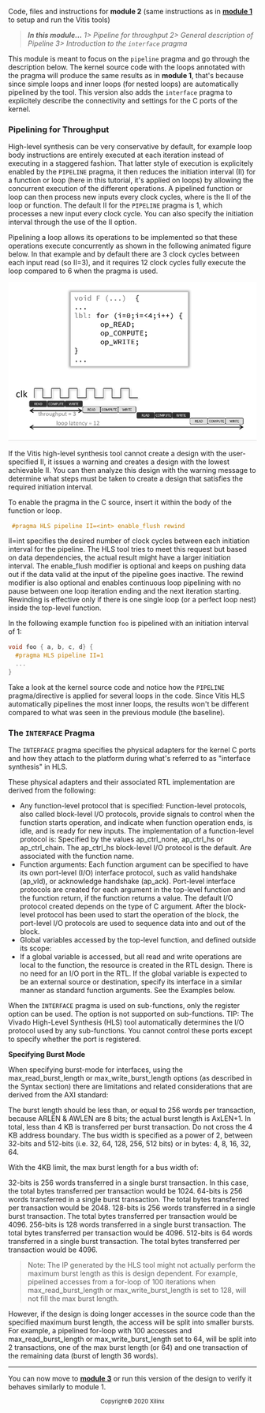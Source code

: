 Code, files and instructions for **module 2** (same instructions as in [<b>module 1</b>](../module1_baseline) to setup and run the Vitis tools)

> **_In this module..._**
_1> Pipeline for throughput_
_2> General description of Pipeline_
_3> Introduction to the <code>interface</code> pragma_

This module is meant to focus on the <code>pipeline</code> pragma and go through the description below.
The kernel source code with the loops annotated with the pragma will produce the same results as in **module 1**, that's because since simple loops and inner loops (for nested loops) are automatically pipelined by the tool. This version also adds the <code>interface</code> pragma to explicitely describe the connectivity and settings for the C ports of the kernel.

### Pipelining for Throughput
High-level synthesis can be very conservative by default, for example loop body instructions are entirely executed at each iteration instead of executing in a staggered fashion.  That latter style of execution is explicitely enabled by the <code>PIPELINE</code> pragma, it then reduces the initiation interval (II) for a function or loop (here in this tutorial, it's applied on loops) by allowing the concurrent execution of the different operations.
A pipelined function or loop can then process new inputs every <N> clock cycles, where <N> is the II of the loop or function. The default II for the <code>PIPELINE</code> pragma is 1, which processes a new input every clock cycle. You can also specify the initiation interval through the use of the II option.

Pipelining a loop allows its operations to be implemented so that these operations execute concurrently as shown in the following animated figure below. In that example and by default there are 3 clock cycles between each input read (so II=3), and it requires 12 clock cycles fully execute the loop compared to 6 when the pragma is used.

![Pipeline](../images/anim_pipeline.gif)

If the Vitis high-level synthesis tool cannot create a design with the user-specified II, it issues a warning and creates a design with the lowest achievable II.
You can then analyze this design with the warning message to determine what steps must be taken to create a design that satisfies the required initiation interval.

To enable the pragma in the C source, insert it within the body of the function or loop.
```cpp
 #pragma HLS pipeline II=<int> enable_flush rewind
```
II=int specifies the desired number of clock cycles between each  initiation interval for the pipeline. The HLS tool tries to meet this request but based on data dependencies, the actual result might have a larger initiation interval. The enable_flush modifier is optional and keeps on pushing data out if the data valid at the input of the pipeline goes inactive. The rewind modifier is also optional and enables continuous loop pipelining with no pause between one loop iteration ending and the next iteration starting. Rewinding is effective only if there is one single loop (or a perfect loop nest) inside the top-level function.

In the following example function <code>foo</code> is pipelined with an initiation interval of 1:
```cpp
void foo { a, b, c, d} {
  #pragma HLS pipeline II=1
  ...
}
```
Take a look at the kernel source code and notice how the <code>PIPELINE</code> pragma/directive is applied for several loops in the code.
Since Vitis HLS automatically pipelines the most inner loops, the results won't be different compared to what was seen in the previous module (the baseline).

### The <code>INTERFACE</code> Pragma

The <code>INTERFACE</code> pragma specifies the physical adapters for the kernel C ports and how they attach to the platform during what's referred to as "interface synthesis" in HLS.

These physical adapters and their associated RTL implementation are derived from the following:

 - Any function-level protocol that is specified: Function-level protocols, also called block-level I/O protocols, provide signals to control when the function starts operation, and indicate when function operation ends, is idle, and is ready for new inputs. The implementation of a function-level protocol is: Specified by the <mode> values ap_ctrl_none, ap_ctrl_hs or ap_ctrl_chain. The ap_ctrl_hs block-level I/O protocol is the default. Are associated with the function name.
 - Function arguments: Each function argument can be specified to have its own port-level (I/O) interface protocol, such as valid handshake (ap_vld), or acknowledge handshake (ap_ack). Port-level interface protocols are created for each argument in the top-level function and the function return, if the function returns a value. The default I/O protocol created depends on the type of C argument. After the block-level protocol has been used to start the operation of the block, the port-level I/O protocols are used to sequence data into and out of the block.
 - Global variables accessed by the top-level function, and defined outside its scope:
 - If a global variable is accessed, but all read and write operations are local to the function, the resource is created in the RTL design. There is no need for an I/O port in the RTL. If the global variable is expected to be an external source or destination, specify its interface in a similar manner as standard function arguments. See the Examples below.

When the <code>INTERFACE</code> pragma is used on sub-functions, only the register option can be used. The <mode> option is not supported on sub-functions.
TIP: The Vivado High-Level Synthesis (HLS) tool automatically determines the I/O protocol used by any sub-functions. You cannot control these ports except to specify whether the port is registered.

**Specifying Burst Mode**

When specifying burst-mode for interfaces, using the max_read_burst_length or max_write_burst_length options (as described in the Syntax section) there are limitations and related considerations that are derived from the AXI standard:

The burst length should be less than, or equal to 256 words per transaction, because ARLEN & AWLEN are 8 bits; the actual burst length is AxLEN+1.
    In total, less than 4 KB is transferred per burst transaction.
    Do not cross the 4 KB address boundary.
    The bus width is specified as a power of 2, between 32-bits and 512-bits (i.e. 32, 64, 128, 256, 512 bits) or in bytes: 4, 8, 16, 32, 64.

With the 4KB limit, the max burst length for a bus width of:

32-bits is 256 words transferred in a single burst transaction. In this case, the total bytes transferred per transaction would be 1024.
64-bits is 256 words transferred in a single burst transaction. The total bytes transferred per transaction would be 2048.
128-bits is 256 words transferred in a single burst transaction. The total bytes transferred per transaction would be 4096.
256-bits is 128 words transferred in a single burst transaction. The total bytes transferred per transaction would be 4096.
512-bits is 64 words transferred in a single burst transaction. The total bytes transferred per transaction would be 4096.

> Note: The IP generated by the HLS tool might not actually perform the maximum burst length as this is design dependent. For example, pipelined accesses from a for-loop of 100 iterations when max_read_burst_length or max_write_burst_length is set to 128, will not fill the max burst length.

However, if the design is doing longer accesses in the source code than the specified maximum burst length, the access will be split into smaller bursts. For example, a pipelined for-loop with 100 accesses and max_read_burst_length or max_write_burst_length set to 64, will be split into 2 transactions, one of the max burst length (or 64) and one transaction of the remaining data (burst of length 36 words).

---

You can now move to [<b>module 3</b>](../module3_datatype) or run this version of the design to verify it behaves similarly to module 1.

<p align="center"><sup>Copyright&copy; 2020 Xilinx</sup></p>
